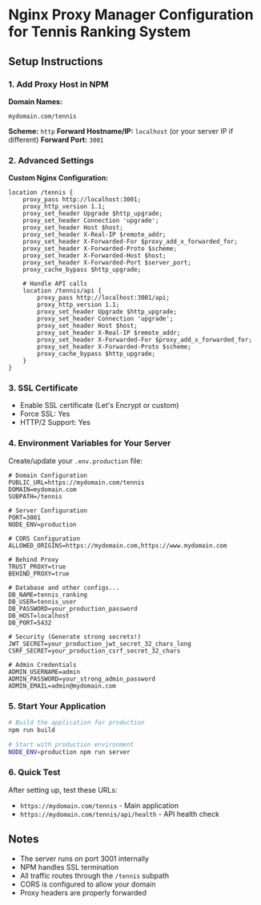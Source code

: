 # Nginx Proxy Manager Configuration for Tennis Ranking System

## Setup Instructions

### 1. Add Proxy Host in NPM

**Domain Names:**
```
mydomain.com/tennis
```

**Scheme:** `http`
**Forward Hostname/IP:** `localhost` (or your server IP if different)
**Forward Port:** `3001`

### 2. Advanced Settings

**Custom Nginx Configuration:**
```nginx
location /tennis {
    proxy_pass http://localhost:3001;
    proxy_http_version 1.1;
    proxy_set_header Upgrade $http_upgrade;
    proxy_set_header Connection 'upgrade';
    proxy_set_header Host $host;
    proxy_set_header X-Real-IP $remote_addr;
    proxy_set_header X-Forwarded-For $proxy_add_x_forwarded_for;
    proxy_set_header X-Forwarded-Proto $scheme;
    proxy_set_header X-Forwarded-Host $host;
    proxy_set_header X-Forwarded-Port $server_port;
    proxy_cache_bypass $http_upgrade;
    
    # Handle API calls
    location /tennis/api {
        proxy_pass http://localhost:3001/api;
        proxy_http_version 1.1;
        proxy_set_header Upgrade $http_upgrade;
        proxy_set_header Connection 'upgrade';
        proxy_set_header Host $host;
        proxy_set_header X-Real-IP $remote_addr;
        proxy_set_header X-Forwarded-For $proxy_add_x_forwarded_for;
        proxy_set_header X-Forwarded-Proto $scheme;
        proxy_cache_bypass $http_upgrade;
    }
}
```

### 3. SSL Certificate
- Enable SSL certificate (Let's Encrypt or custom)
- Force SSL: Yes
- HTTP/2 Support: Yes

### 4. Environment Variables for Your Server

Create/update your `.env.production` file:
```env
# Domain Configuration
PUBLIC_URL=https://mydomain.com/tennis
DOMAIN=mydomain.com
SUBPATH=/tennis

# Server Configuration
PORT=3001
NODE_ENV=production

# CORS Configuration
ALLOWED_ORIGINS=https://mydomain.com,https://www.mydomain.com

# Behind Proxy
TRUST_PROXY=true
BEHIND_PROXY=true

# Database and other configs...
DB_NAME=tennis_ranking
DB_USER=tennis_user
DB_PASSWORD=your_production_password
DB_HOST=localhost
DB_PORT=5432

# Security (Generate strong secrets!)
JWT_SECRET=your_production_jwt_secret_32_chars_long
CSRF_SECRET=your_production_csrf_secret_32_chars

# Admin Credentials
ADMIN_USERNAME=admin
ADMIN_PASSWORD=your_strong_admin_password
ADMIN_EMAIL=admin@mydomain.com
```

### 5. Start Your Application
```bash
# Build the application for production
npm run build

# Start with production environment
NODE_ENV=production npm run server
```

### 6. Quick Test
After setting up, test these URLs:
- `https://mydomain.com/tennis` - Main application
- `https://mydomain.com/tennis/api/health` - API health check

## Notes
- The server runs on port 3001 internally
- NPM handles SSL termination
- All traffic routes through the `/tennis` subpath
- CORS is configured to allow your domain
- Proxy headers are properly forwarded
